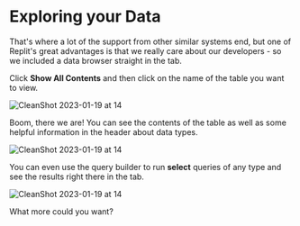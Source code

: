 # Exploring your Data

That's where a lot of the support from other similar systems end, but one of Replit's great advantages is that we really care about our developers - so we included a data browser straight in the tab.

Click **Show All Contents** and then click on the name of the table you want to view.

![CleanShot 2023-01-19 at 14](CleanShot%202023-01-19%20at%2014.23.25@2x.png)

Boom, there we are! You can see the contents of the table as well as some helpful information in the header about data types.

![CleanShot 2023-01-19 at 14](CleanShot%202023-01-19%20at%2014.23.32@2x.png)

You can even use the query builder to run **select** queries of any type and see the results right there in the tab.

![CleanShot 2023-01-19 at 14](CleanShot%202023-01-19%20at%2014.23.43@2x.png)

What more could you want?